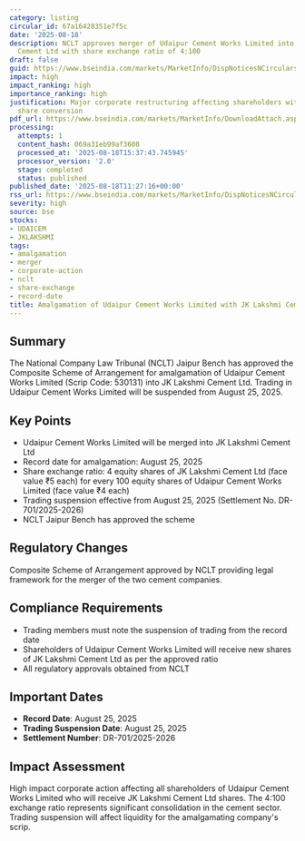 ```yaml
---
category: listing
circular_id: 67a16428351e7f5c
date: '2025-08-18'
description: NCLT approves merger of Udaipur Cement Works Limited into JK Lakshmi
  Cement Ltd with share exchange ratio of 4:100
draft: false
guid: https://www.bseindia.com/markets/MarketInfo/DispNoticesNCirculars.aspx?Noticeid={4660F1DE-CC6F-48C1-BC31-EC21F6E7757A}&noticeno=20250818-16&dt=08/18/2025&icount=16&totcount=56&flag=0
impact: high
impact_ranking: high
importance_ranking: high
justification: Major corporate restructuring affecting shareholders with mandatory
  share conversion
pdf_url: https://www.bseindia.com/markets/MarketInfo/DownloadAttach.aspx?id=20250818-16&attachedId=
processing:
  attempts: 1
  content_hash: 069a31eb99af3608
  processed_at: '2025-08-18T15:37:43.745945'
  processor_version: '2.0'
  stage: completed
  status: published
published_date: '2025-08-18T11:27:16+00:00'
rss_url: https://www.bseindia.com/markets/MarketInfo/DispNoticesNCirculars.aspx?Noticeid={4660F1DE-CC6F-48C1-BC31-EC21F6E7757A}&noticeno=20250818-16&dt=08/18/2025&icount=16&totcount=56&flag=0
severity: high
source: bse
stocks:
- UDAICEM
- JKLAKSHMI
tags:
- amalgamation
- merger
- corporate-action
- nclt
- share-exchange
- record-date
title: Amalgamation of Udaipur Cement Works Limited with JK Lakshmi Cement Ltd
---
```


## Summary

The National Company Law Tribunal (NCLT) Jaipur Bench has approved the Composite Scheme of Arrangement for amalgamation of Udaipur Cement Works Limited (Scrip Code: 530131) into JK Lakshmi Cement Ltd. Trading in Udaipur Cement Works Limited will be suspended from August 25, 2025.

## Key Points

- Udaipur Cement Works Limited will be merged into JK Lakshmi Cement Ltd
- Record date for amalgamation: August 25, 2025
- Share exchange ratio: 4 equity shares of JK Lakshmi Cement Ltd (face value ₹5 each) for every 100 equity shares of Udaipur Cement Works Limited (face value ₹4 each)
- Trading suspension effective from August 25, 2025 (Settlement No. DR-701/2025-2026)
- NCLT Jaipur Bench has approved the scheme

## Regulatory Changes

Composite Scheme of Arrangement approved by NCLT providing legal framework for the merger of the two cement companies.

## Compliance Requirements

- Trading members must note the suspension of trading from the record date
- Shareholders of Udaipur Cement Works Limited will receive new shares of JK Lakshmi Cement Ltd as per the approved ratio
- All regulatory approvals obtained from NCLT

## Important Dates

- **Record Date**: August 25, 2025
- **Trading Suspension Date**: August 25, 2025
- **Settlement Number**: DR-701/2025-2026

## Impact Assessment

High impact corporate action affecting all shareholders of Udaipur Cement Works Limited who will receive JK Lakshmi Cement Ltd shares. The 4:100 exchange ratio represents significant consolidation in the cement sector. Trading suspension will affect liquidity for the amalgamating company's scrip.